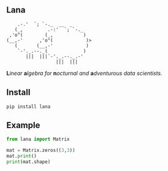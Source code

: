 ## Lana

```console
    .-.'  `; `-._  __  _
   (_,         .-:'  `; `-._
 ,'o"(        (_,           )
(__,-'      ,'o"(            )>
   (       (__,-'            )
    `-'._.--._(             )
       |||  |||`-'._.--._.-'
                  |||  |||
```

**L***inear* **a***lgebra* *for* **n***octurnal and* **a***dventurous data scientists.*

## Install 

```console
pip install lana
```

## Example 

```python
from lana import Matrix

mat = Matrix.zeros((3,3))
mat.print()
print(mat.shape)
```

